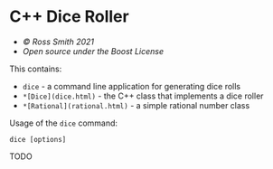# C++ Dice Roller #

* _© Ross Smith 2021_
* _Open source under the Boost License_

This contains:

* `dice` - a command line application for generating dice rolls
* `*[Dice](dice.html)` - the C++ class that implements a dice roller
* `*[Rational](rational.html)` - a simple rational number class

Usage of the `dice` command:

```
dice [options]
```

TODO
